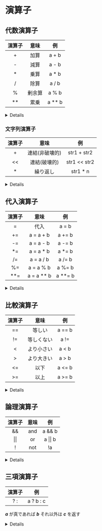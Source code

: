 # 演算子

## 代数演算子
| 演算子 | 意味 | 例 |
| :---: | :---: | :---: |
| + | 加算 | a + b |
| - | 減算 | a - b |
| * | 乗算 | a * b |
| / | 除算 | a / b |
| % | 剰余算 | a % b |
| ** | 累乗 | a ** b |

<details>

### +
```Ruby
1 + 2
#=> 3
```

### -
```Ruby
3 - 2
#=> 1
```

### *
```Ruby
2 * 3
#=> 6
```

### /
```Ruby
6 / 2
#=> 3
```

### %
a / b の余り
```Ruby
4 % 2
#=> 0


5 % 2
#=> 1
```

### **
```Ruby
2 ** 3
#=> 8
```
</details>


### 文字列演算子
| 演算子 | 意味 | 例 |
| :---: | :---: | :---: |
| + | 連結(非破壊的) | str1 + str2 |
| << | 連結(破壊的) | str1 << str2 | <!-- -->
| * | 繰り返し | str1 * n |

<details>

### +
str1は変わらない。
```Ruby
str1 = "Hello "
str2 = "World!"
str1 + str2
#=> "Hello World!"

p str1
#=> "hello "

# 以下も同じ意味

"#{str1}#{str2}"
#=> "Hello World!"
```

### <<
str1自体が変わる
```Ruby
str1 = "Hello "
str2 = "World!"
str1 << str2
#=> "Hello World!"

p str1
#=> "Hello World!"
```

### *
```Ruby
str = "Hello!"
str * 3
#=> "Hello!Hello!Hello!"
```
</details>


## 代入演算子
| 演算子 | 意味 | 例 |
| :---: | :---: | :---: |
| = | 代入 | a = b |
| += | a = a + b | a += b |
| -= | a = a - b | a -= b |
| *= | a = a * b | a *= b |
| /= | a = a / b | a /= b |
| %= | a = a % b | a %= b |
| \**= | a = a \** b | a \**= b |

<details>

### =
```Ruby
num = 1

p num
#=> 1
```

### +=
```Ruby
num = 1
num += 2

p num
#=> 3
```

### -=
```Ruby
num = 4
num -= 3

p num
#=> 1
```

### *=
```Ruby
num = 2
num *= 3

p num
#=> 6
```

### /=
```Ruby
num = 6
num /= 3

p num
#=> 2
```

### %=
```Ruby
num = 7
num %= 3

p num
#=> 1
```

### **=
```Ruby
num = 3
num **= 2

p num
#=> 9
```
</details>


## 比較演算子
| 演算子 | 意味 | 例 |
| :---: | :---: | :---: |
| == | 等しい | a == b |
| != | 等しくない | a != |
| < | より小さい | a < b |
| > | より大きい | a > b |
| <= | 以下 | a <= b |
| >= | 以上 | a >= b |

<details>

### ==
```Ruby
1 == 1
#=> true

1 == 2
#=> false
```

### !=
```Ruby
1 != 2
#=> true

1 != 1
#=> false
```

### <
```Ruby
1 < 2
#=> true

1 < 1
#=> false

1 < 0
#=> false
```

### >
```Ruby
1 > 0
#=> true

1 > 1
#=> false

1 > 2
#=> false
```

### <=
```Ruby
1 <= 2
#=> true

1 <= 1
#=> true

1 <= 0
#=> false
```

### >=
```Ruby
1 >= 0
#=> true

1 >= 1
#=> true

1 >= 2
#=> false
```
</details>

## 論理演算子
| 演算子 | 意味 | 例 |
| :---: | :---: | :---: |
| && | and | a && b |
| \|\| | or | a \|\| b |
| !  | not | !a |

<details>

### &&
```Ruby
true && true
#=> true

true && true
#=> false

false && false
#=> false

false && false
#=> false
```

### ||
```Ruby
true || true
#=> true

true || false
#=> true

false || true
#=> true

false || false
#=> false
```

### !
```Ruby
!true
#=> false

!false
#=> true
```
</details>

## 三項演算子
| 演算子 | 例 |
| :---: | :---: |
| ? : | a ? b : c |
***a*** が真であれば ***b*** それ以外は ***c*** を返す

<details>

```Ruby
true ? "yes" : "no"
#=> "yes"

false ? "yes" : "no"
#=> "no"
```
</details>

